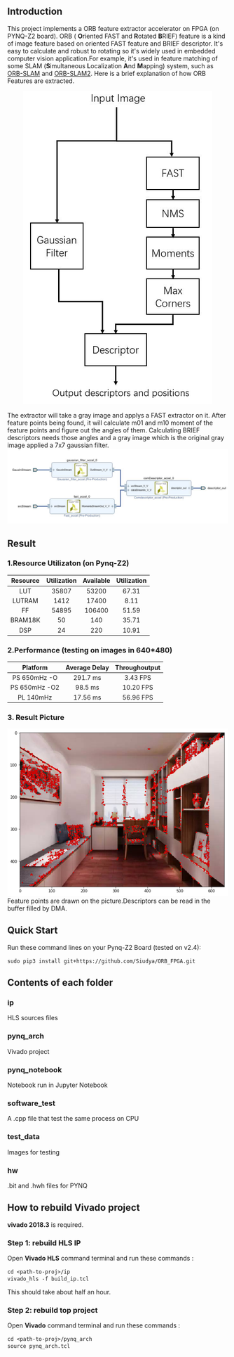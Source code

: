## Introduction
This project implements a ORB feature extractor accelerator on FPGA (on PYNQ-Z2 board). ORB ( **O**riented FAST and **R**otated **B**RIEF) feature is a kind of image feature based on oriented FAST feature and BRIEF descriptor. It's easy to calculate and robust to rotating so it's widely used in embedded computer vision application.For example, it's used in feature matching of some SLAM (**S**imultaneous **L**ocalization **A**nd **M**apping) system, such as [ORB-SLAM](https://github.com/raulmur/ORB_SLAM) and [ORB-SLAM2](https://github.com/raulmur/ORB_SLAM2). Here is a brief explanation of how ORB Features are extracted.  
<div align=center>
<img src="./pynq_notebook/data/ORB.jpg" />
</div>  

The extractor will take a gray image and applys a FAST extractor on it. After feature points being found, it will calculate m01 and m10 moment of the feature points and figure out the angles of them. Calculating BRIEF descriptors needs those angles and a gray image which is the original gray image applied a 7x7 gaussian filter.  
![Accelerator](./pynq_notebook/data/accel.jpg)  
## Result  
### 1.Resource Utilizaton (on Pynq-Z2)
| Resource | Utilization | Available | Utilization |
| :------: | :---------: | :-------: | :---------: |
|   LUT    |    35807    |   53200   |    67.31    |
|  LUTRAM  |    1412     |   17400   |    8.11     |
|    FF    |    54895    |  106400   |    51.59    |
| BRAM18K  |     50      |    140    |    35.71    |
|   DSP    |     24      |    220    |    10.91    |

### 2.Performance (testing on images in 640*480)
|   Platform    | Average Delay | Throughoutput |
| :-----------: | :-----------: | :-----------: |
| PS 650mHz -O  |   291.7 ms    |   3.43 FPS    |
| PS 650mHz -O2 |    98.5 ms    |   10.20 FPS   |
|   PL 140mHz   |   17.56 ms    |   56.96 FPS   |

### 3. Result Picture
![](./pynq_notebook/data/res.png)  
Feature points are drawn on the picture.Descriptors can be read in the buffer filled by DMA.
## Quick Start
Run these command lines on your Pynq-Z2 Board (tested on v2.4):
```
sudo pip3 install git+https://github.com/Siudya/ORB_FPGA.git
```
## Contents of each folder
### ip
HLS sources files 
### pynq_arch
Vivado project
### pynq_notebook
Notebook run in Jupyter Notebook
### software_test
A .cpp file that test the same process on CPU 
### test_data
Images for testing
### hw
.bit and .hwh files for PYNQ  

## How to rebuild Vivado project
**vivado 2018.3** is required.  

### Step 1: rebuild HLS IP
Open **Vivado HLS** command terminal and run these commands :  
```
cd <path-to-proj>/ip
vivado_hls -f build_ip.tcl
```  
This should take about half an hour.
### Step 2: rebuild top project
Open **Vivado** command terminal and run these commands :  
```
cd <path-to-proj>/pynq_arch
source pynq_arch.tcl
```
